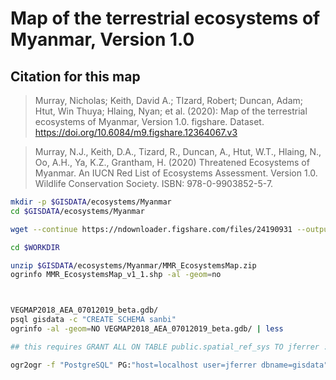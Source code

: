 # Map of the terrestrial ecosystems of Myanmar, Version 1.0

## Citation for this map

> Murray, Nicholas; Keith, David A.; TIzard, Robert; Duncan, Adam; Htut, Win Thuya; Hlaing, Nyan; et al. (2020): Map of the terrestrial ecosystems of Myanmar, Version 1.0. figshare. Dataset. https://doi.org/10.6084/m9.figshare.12364067.v3

> Murray, N.J., Keith, D.A., Tizard, R., Duncan, A., Htut, W.T., Hlaing, N., Oo, A.H., Ya, K.Z., Grantham, H. (2020) Threatened Ecosystems of Myanmar. An IUCN Red List of Ecosystems Assessment. Version 1.0. Wildlife Conservation Society. ISBN: 978-0-9903852-5-7.


```sh
mkdir -p $GISDATA/ecosystems/Myanmar
cd $GISDATA/ecosystems/Myanmar

wget --continue https://ndownloader.figshare.com/files/24190931 --output-document=MMR_EcosystemsMap.zip

cd $WORKDIR

unzip $GISDATA/ecosystems/Myanmar/MMR_EcosystemsMap.zip
ogrinfo MMR_EcosystemsMap_v1_1.shp -al -geom=no



VEGMAP2018_AEA_07012019_beta.gdb/
psql gisdata -c "CREATE SCHEMA sanbi"
ogrinfo -al -geom=NO VEGMAP2018_AEA_07012019_beta.gdb/ | less

## this requires GRANT ALL ON TABLE public.spatial_ref_sys TO jferrer :

ogr2ogr -f "PostgreSQL" PG:"host=localhost user=jferrer dbname=gisdata" -lco SCHEMA=sanbi -nlt MULTIPOLYGON VEGMAP2018_AEA_07012019_beta.gdb/

```
